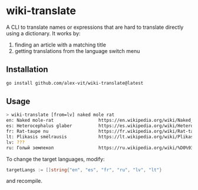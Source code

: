 # wiki-translate
A CLI to translate names or expressions that are hard to translate directly using a dictionary. It works by:
1. finding an article with a matching title
2. getting translations from the language switch menu

## Installation

```sh
go install github.com/alex-vit/wiki-translate@latest
```

## Usage

```sh
> wiki-translate [from=lv] naked mole rat
en: Naked mole-rat                 https://en.wikipedia.org/wiki/Naked_mole-rat
es: Heterocephalus glaber          https://es.wikipedia.org/wiki/Heterocephalus_glaber
fr: Rat-taupe nu                   https://fr.wikipedia.org/wiki/Rat-taupe_nu
lt: Plikasis smėlrausis            https://lt.wikipedia.org/wiki/Plikasis_sm%C4%97lrausis
lv: ???
ru: Голый землекоп                 https://ru.wikipedia.org/wiki/%D0%93%D0%BE%D0%BB%D1%8B%D0%B9_%D0%B7%D0%B5%D0%BC%D0%BB%D0%B5%D0%BA%D0%BE%D0%BF
```

To change the target languages, modify:

```go
targetLangs := []string{"en", "es", "fr", "ru", "lv", "lt"}
```

and recompile.
